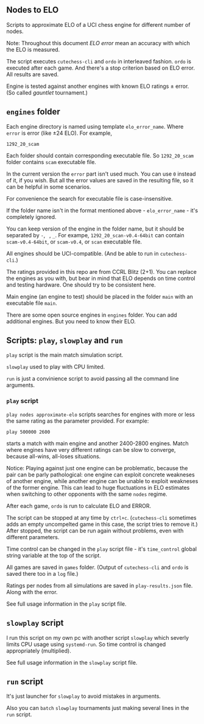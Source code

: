 ## Nodes to ELO

Scripts to approximate ELO of a UCI chess engine for different number of nodes.

Note: Throughout this document *ELO error* mean an accuracy with which the ELO is measured.

The script executes `cutechess-cli` and `ordo` in interleaved fashion. `ordo` is executed after each game. And there's a stop criterion based on ELO error. All results are saved.

Engine is tested against another engines with known ELO ratings ± error. (So called *gauntlet* tournament.)


## `engines` folder

Each engine directory is named using template `elo_error_name`. Where `error` is error (like ±24 ELO). For example,

    1292_20_scam

Each folder should contain corresponding executable file. So `1292_20_scam` folder contains `scam` executable file.

In the current version the `error` part isn't used much. You can use `0` instead of it, if you wish. But all the error values are saved in the resulting file, so it can be helpful in some scenarios.

For convenience the search for executable file is case-insensitive.

If the folder name isn't in the format mentioned above - `elo_error_name` - it's completely ignored.

You can keep version of the engine in the folder name, but it should be separated by `-`, ` `, `_`. For exampe, `1292_20_scan-v0.4-64bit` can contain `scam-v0.4-64bit`, or `scam-v0.4`, or `scan` executable file.

All engines should be UCI-compatible. (And be able to run in `cutechess-cli`.)

The ratings provided in this repo are from CCRL Blitz (2+1). You can replace the engines as you with, but bear in mind that ELO depends on time control and testing hardware. One should try to be consistent here.

Main engine (an engine to test) should be placed in the folder `main` with an executable file `main`.

There are some open source engines in `engines` folder. You can add additional engines. But you need to know their ELO.


## Scripts: `play`, `slowplay` and `run`

`play` script is the main match simulation script.

`slowplay` used to play with CPU limited.

`run` is just a convinience script to avoid passing all the command line arguments.

### `play` script

`play nodes approximate-elo` scripts searches for engines with more or less the same rating as the parameter provided. For example:

    play 500000 2600

starts a match with main engine and another 2400-2800 engines. Match where engines have very different ratings can be slow to converge, because all-wins, all-loses situations.

Notice: Playing against just one engine can be problematic, because the pair can be parly pathological: one engine can exploit concrete weakneses of another engine, while another engine can be unable to exploit weakneses of the former engine. This can lead to huge fluctuations in ELO estimates when switching to other opponents with the same `nodes` regime.

After each game, `ordo` is run to calculate ELO and ERROR.

The script can be stopped at any time by `ctrl+c`. (`cutechess-cli` sometimes adds an empty uncompelted game in this case, the script tries to remove it.) After stopped, the script can be run again without problems, even with different parameters.

Time control can be changed in the `play` script file - it's `time_control` global string variable at the top of the script.

All games are saved in `games` folder. (Output of `cutechess-cli` and `ordo` is saved there too in a `log` file.)

Ratings per nodes from all simulations are saved in `play-results.json` file. Along with the error.

See full usage information in the `play` script file.


## `slowplay` script

I run this script on my own pc with another script `slowplay` which severly limits CPU usage using `systemd-run`. So time control is changed appropriately (multiplied).

See full usage information in the `slowplay` script file.

## `run` script

It's just launcher for `slowplay` to avoid mistakes in arguments.

Also you can `batch` `slowplay` tournaments just making several lines in the `run` script.


